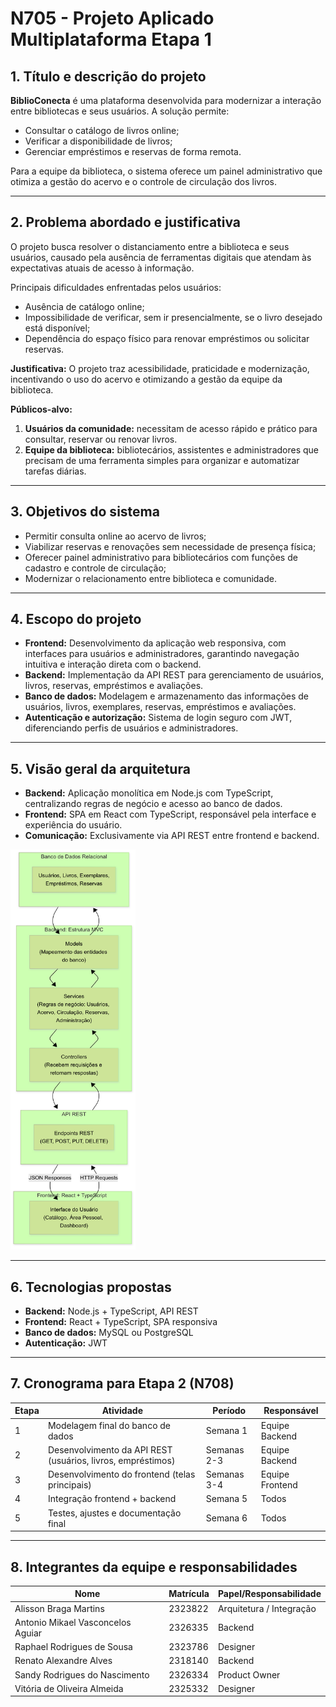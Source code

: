 # N705 - Projeto Aplicado Multiplataforma Etapa 1

## 1. Título e descrição do projeto

**BiblioConecta** é uma plataforma desenvolvida para modernizar a interação entre bibliotecas e seus usuários. A solução permite:

- Consultar o catálogo de livros online;
- Verificar a disponibilidade de livros;
- Gerenciar empréstimos e reservas de forma remota.

Para a equipe da biblioteca, o sistema oferece um painel administrativo que otimiza a gestão do acervo e o controle de circulação dos livros.

---

## 2. Problema abordado e justificativa

O projeto busca resolver o distanciamento entre a biblioteca e seus usuários, causado pela ausência de ferramentas digitais que atendam às expectativas atuais de acesso à informação. 

Principais dificuldades enfrentadas pelos usuários:

- Ausência de catálogo online;
- Impossibilidade de verificar, sem ir presencialmente, se o livro desejado está disponível;
- Dependência do espaço físico para renovar empréstimos ou solicitar reservas.

**Justificativa:** O projeto traz acessibilidade, praticidade e modernização, incentivando o uso do acervo e otimizando a gestão da equipe da biblioteca.

**Públicos-alvo:**

1. **Usuários da comunidade:** necessitam de acesso rápido e prático para consultar, reservar ou renovar livros.  
2. **Equipe da biblioteca:** bibliotecários, assistentes e administradores que precisam de uma ferramenta simples para organizar e automatizar tarefas diárias.

---

## 3. Objetivos do sistema

- Permitir consulta online ao acervo de livros;
- Viabilizar reservas e renovações sem necessidade de presença física;
- Oferecer painel administrativo para bibliotecários com funções de cadastro e controle de circulação;
- Modernizar o relacionamento entre biblioteca e comunidade.

---

## 4. Escopo do projeto

- **Frontend:** Desenvolvimento da aplicação web responsiva, com interfaces para usuários e administradores, garantindo navegação intuitiva e interação direta com o backend.  
- **Backend:** Implementação da API REST para gerenciamento de usuários, livros, reservas, empréstimos e avaliações.  
- **Banco de dados:** Modelagem e armazenamento das informações de usuários, livros, exemplares, reservas, empréstimos e avaliações.  
- **Autenticação e autorização:** Sistema de login seguro com JWT, diferenciando perfis de usuários e administradores.  

---

## 5. Visão geral da arquitetura

- **Backend:** Aplicação monolítica em Node.js com TypeScript, centralizando regras de negócio e acesso ao banco de dados.  
- **Frontend:** SPA em React com TypeScript, responsável pela interface e experiência do usuário.  
- **Comunicação:** Exclusivamente via API REST entre frontend e backend.  

<img src="./docs/architecture/architecture.png" alt="Diagrama de Arquitetura" width="200">

---

## 6. Tecnologias propostas

- **Backend:** Node.js + TypeScript, API REST  
- **Frontend:** React + TypeScript, SPA responsiva  
- **Banco de dados:** MySQL ou PostgreSQL  
- **Autenticação:** JWT  

---

## 7. Cronograma para Etapa 2 (N708)

| Etapa | Atividade | Período | Responsável |
|-------|------------|----------|-------------|
| 1 | Modelagem final do banco de dados | Semana 1 | Equipe Backend |
| 2 | Desenvolvimento da API REST (usuários, livros, empréstimos) | Semanas 2-3 | Equipe Backend |
| 3 | Desenvolvimento do frontend (telas principais) | Semanas 3-4 | Equipe Frontend |
| 4 | Integração frontend + backend | Semana 5 | Todos |
| 5 | Testes, ajustes e documentação final | Semana 6 | Todos |

---

## 8. Integrantes da equipe e responsabilidades

| Nome | Matrícula | Papel/Responsabilidade |
|------|-----------|----------------------|
| Alisson Braga Martins | 2323822 | Arquitetura / Integração |
| Antonio Mikael Vasconcelos Aguiar | 2326335 | Backend |
| Raphael Rodrigues de Sousa | 2323786 | Designer |
| Renato Alexandre Alves | 2318140 | Backend |
| Sandy Rodrigues do Nascimento | 2326334 | Product Owner |
| Vitória de Oliveira Almeida | 2325332 | Designer |

